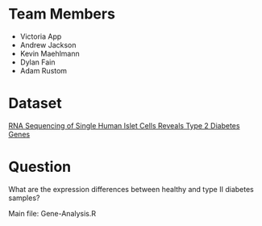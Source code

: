# Team Members
* Victoria App
* Andrew Jackson
* Kevin Maehlmann
* Dylan Fain
* Adam Rustom
# Dataset
[RNA Sequencing of Single Human Islet Cells Reveals Type 2 Diabetes Genes](https://www.refine.bio/experiments/SRP075377/rna-sequencing-of-single-human-islet-cells-reveals-type-2-diabetes-genes)
# Question
What are the expression differences between healthy and type II diabetes samples? 

Main file: Gene-Analysis.R
